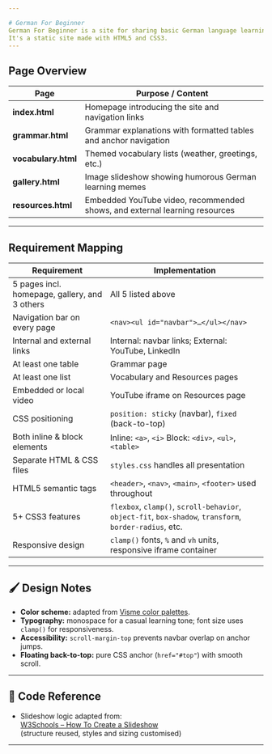 ```yaml
---

# German For Beginner
German For Beginner is a site for sharing basic German language learning materials.
It's a static site made with HTML5 and CSS3.
---
```


## Page Overview

| Page | Purpose / Content |
|------|--------------------|
| **index.html** | Homepage introducing the site and navigation links |
| **grammar.html** | Grammar explanations with formatted tables and anchor navigation |
| **vocabulary.html** | Themed vocabulary lists (weather, greetings, etc.) |
| **gallery.html** | Image slideshow showing humorous German learning memes |
| **resources.html** | Embedded YouTube video, recommended shows, and external learning resources |

---

## Requirement Mapping

| Requirement | Implementation |
|--------------|----------------|
| 5 pages incl. homepage, gallery, and 3 others | All 5 listed above |
| Navigation bar on every page | `<nav><ul id="navbar">…</ul></nav>` |
| Internal and external links | Internal: navbar links; External: YouTube, LinkedIn |
| At least one table | Grammar page |
| At least one list | Vocabulary and Resources pages |
| Embedded or local video | YouTube iframe on Resources page |
| CSS positioning | `position: sticky` (navbar), `fixed` (back-to-top) |
| Both inline & block elements | Inline: `<a>`, `<i>`   Block: `<div>`, `<ul>`, `<table>` |
| Separate HTML & CSS files | `styles.css` handles all presentation |
| HTML5 semantic tags | `<header>`, `<nav>`, `<main>`, `<footer>` used throughout |
| 5+ CSS3 features | `flexbox`, `clamp()`, `scroll-behavior`, `object-fit`, `box-shadow`, `transform`, `border-radius`, etc. |
| Responsive design | `clamp()` fonts, `%` and `vh` units, responsive iframe container |

---

## 🖌️ Design Notes
- **Color scheme:** adapted from [Visme color palettes](https://visme.co/blog/website-color-schemes/).  
- **Typography:** monospace for a casual learning tone; font size uses `clamp()` for responsiveness.  
- **Accessibility:** `scroll-margin-top` prevents navbar overlap on anchor jumps.  
- **Floating back-to-top:** pure CSS anchor (`href="#top"`) with smooth scroll.  

---

## 🔗 Code Reference
- Slideshow logic adapted from:  
  [W3Schools – How To Create a Slideshow](https://www.w3schools.com/howto/howto_js_slideshow.asp)  
  (structure reused, styles and sizing customised)


---